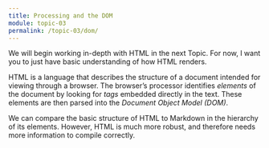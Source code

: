 ```yaml
---
title: Processing and the DOM
module: topic-03
permalink: /topic-03/dom/
---
```


<div class="divider-heading"></div>

We will begin working in-depth with HTML in the next Topic. For now, I want you to just have basic understanding of how HTML renders.

HTML is a language that describes the structure of a document intended for viewing through a browser. The browser’s processor identifies _elements_ of the document by looking for _tags_ embedded directly in the text. These elements are then parsed into the _Document Object Model (DOM)_.

We can compare the basic structure of HTML to Markdown in the hierarchy of its elements. However, HTML is much more robust, and therefore needs more information to compile correctly.
